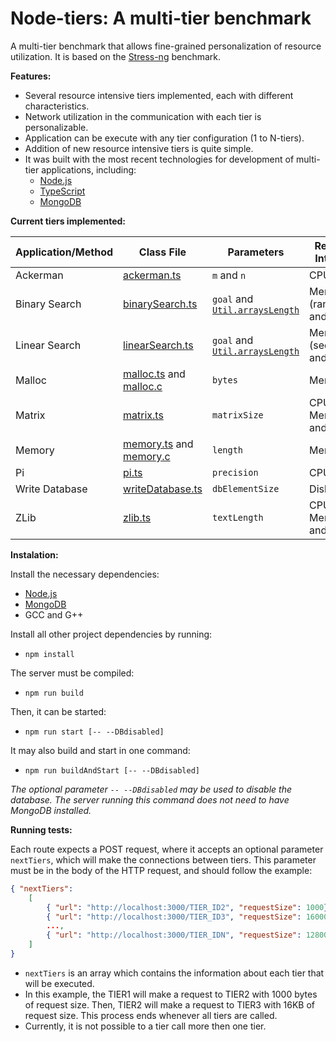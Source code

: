 # Node-tiers: A multi-tier benchmark

A multi-tier benchmark that allows fine-grained personalization of resource utilization. It is based on the [Stress-ng](http://kernel.ubuntu.com/~cking/stress-ng/) benchmark.

**Features:**

 - Several resource intensive tiers implemented, each with different characteristics.
 - Network utilization in the communication with each tier is personalizable.
 - Application can be execute with any tier configuration (1 to N-tiers).
 - Addition of new resource intensive tiers is quite simple.
 - It was built with the most recent technologies for development of multi-tier applications, including:
    - [Node.js](https://nodejs.org/en/)
    - [TypeScript](https://www.typescriptlang.org/)
    - [MongoDB](https://www.mongodb.com/)

**Current tiers implemented:**

| Application/Method | Class File                                                          | Parameters                                          | Resource Intensive            |
|--------------------|---------------------------------------------------------------------|-----------------------------------------------------|-------------------------------|
| Ackerman           | [ackerman.ts](src/tiers/ackerman.ts)                                | `m` and `n`                                         | CPU                           |
| Binary Search      | [binarySearch.ts](src/tiers/binarySearch.ts)                        | `goal` and [`Util.arraysLength`](src/tiers/util.ts) | Memory (random) and Cache     |
| Linear Search      | [linearSearch.ts](src/tiers/linearSearch.ts)                        | `goal` and [`Util.arraysLength`](src/tiers/util.ts) | Memory (sequential) and Cache |
| Malloc             | [malloc.ts](src/tiers/malloc.ts) and [malloc.c](src/tiers/malloc.c) | `bytes`                                             | Memory                        |
| Matrix             | [matrix.ts](src/tiers/matrix.ts)                                    | `matrixSize`                                        | CPU, Memory and Cache         |
| Memory             | [memory.ts](src/tiers/memory.ts) and [memory.c](src/tiers/memory.c) | `length`                                             | Memory                        |
| Pi                 | [pi.ts](src/tiers/pi.ts)                                            | `precision`                                         | CPU                           |
| Write Database     | [writeDatabase.ts](src/tiers/writeDatabase.ts)                      | `dbElementSize`                                     | Disk Write                    |
| ZLib               | [zlib.ts](src/tiers/zlib.ts)                                        | `textLength`                                        | CPU, Memory and Cache         |

**Instalation:**

Install the necessary dependencies:

- [Node.js](https://nodejs.org/en/)
- [MongoDB](https://www.mongodb.com/)
- GCC and G++

Install all other project dependencies by running:
- `npm install`

The server must be compiled:
- `npm run build`

Then, it can be started:
- `npm run start [-- --DBdisabled]`

It may also build and start in one command:
- `npm run buildAndStart [-- --DBdisabled]`

_The optional parameter `-- --DBdisabled` may be used to disable the database. The server running this command does not need to have MongoDB installed._

**Running tests:**

Each route expects a POST request, where it accepts an optional parameter `nextTiers`, which will make the connections between tiers.
This parameter must be in the body of the HTTP request, and should follow the example:

```json
{ "nextTiers": 
    [ 
        { "url": "http://localhost:3000/TIER_ID2", "requestSize": 1000},
        { "url": "http://localhost:3000/TIER_ID3", "requestSize": 16000},
        ...,  
        { "url": "http://localhost:3000/TIER_IDN", "requestSize": 128000}
    ]
}
```

- `nextTiers` is an array which contains the information about each tier that will be executed. 
- In this example, the TIER1 will make a request to TIER2 with 1000 bytes of request size. Then, TIER2 will make a request to TIER3 with 16KB of request size. This process ends whenever all tiers are called. 
- Currently, it is not possible to a tier call more then one tier.